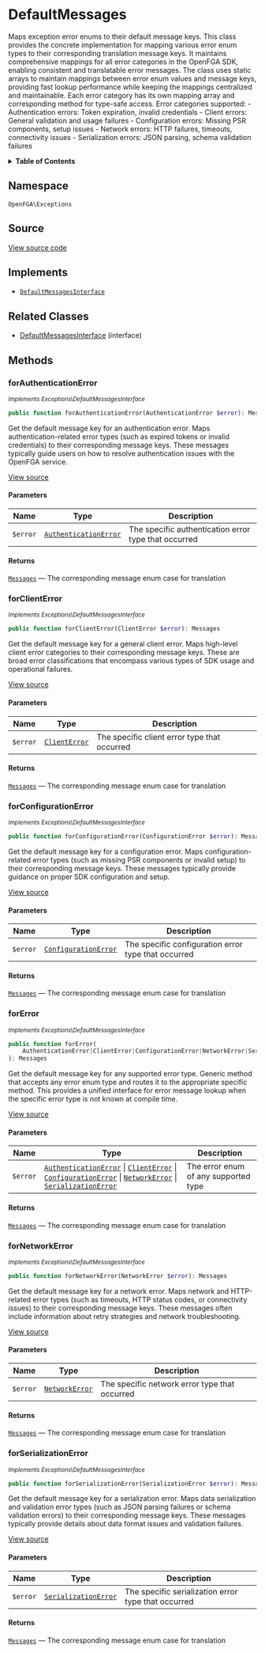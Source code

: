 # DefaultMessages

Maps exception error enums to their default message keys. This class provides the concrete implementation for mapping various error enum types to their corresponding translation message keys. It maintains comprehensive mappings for all error categories in the OpenFGA SDK, enabling consistent and translatable error messages. The class uses static arrays to maintain mappings between error enum values and message keys, providing fast lookup performance while keeping the mappings centralized and maintainable. Each error category has its own mapping array and corresponding method for type-safe access. Error categories supported: - Authentication errors: Token expiration, invalid credentials - Client errors: General validation and usage failures - Configuration errors: Missing PSR components, setup issues - Network errors: HTTP failures, timeouts, connectivity issues - Serialization errors: JSON parsing, schema validation failures

<details>
<summary><strong>Table of Contents</strong></summary>

- [Namespace](#namespace)
- [Source](#source)
- [Implements](#implements)
- [Related Classes](#related-classes)
- [Methods](#methods)

- [`forAuthenticationError()`](#forauthenticationerror)
  - [`forClientError()`](#forclienterror)
  - [`forConfigurationError()`](#forconfigurationerror)
  - [`forError()`](#forerror)
  - [`forNetworkError()`](#fornetworkerror)
  - [`forSerializationError()`](#forserializationerror)

</details>

## Namespace

`OpenFGA\Exceptions`

## Source

[View source code](https://github.com/evansims/openfga-php/blob/main/src/Exceptions/DefaultMessages.php)

## Implements

- [`DefaultMessagesInterface`](DefaultMessagesInterface.md)

## Related Classes

- [DefaultMessagesInterface](Exceptions/DefaultMessagesInterface.md) (interface)

## Methods

### forAuthenticationError

*<small>Implements Exceptions\DefaultMessagesInterface</small>*

```php
public function forAuthenticationError(AuthenticationError $error): Messages

```

Get the default message key for an authentication error. Maps authentication-related error types (such as expired tokens or invalid credentials) to their corresponding message keys. These messages typically guide users on how to resolve authentication issues with the OpenFGA service.

[View source](https://github.com/evansims/openfga-php/blob/main/src/Exceptions/DefaultMessagesInterface.php#L40)

#### Parameters

| Name     | Type                                            | Description                                          |
| -------- | ----------------------------------------------- | ---------------------------------------------------- |
| `$error` | [`AuthenticationError`](AuthenticationError.md) | The specific authentication error type that occurred |

#### Returns

[`Messages`](Messages.md) — The corresponding message enum case for translation

### forClientError

*<small>Implements Exceptions\DefaultMessagesInterface</small>*

```php
public function forClientError(ClientError $error): Messages

```

Get the default message key for a general client error. Maps high-level client error categories to their corresponding message keys. These are broad error classifications that encompass various types of SDK usage and operational failures.

[View source](https://github.com/evansims/openfga-php/blob/main/src/Exceptions/DefaultMessagesInterface.php#L52)

#### Parameters

| Name     | Type                            | Description                                  |
| -------- | ------------------------------- | -------------------------------------------- |
| `$error` | [`ClientError`](ClientError.md) | The specific client error type that occurred |

#### Returns

[`Messages`](Messages.md) — The corresponding message enum case for translation

### forConfigurationError

*<small>Implements Exceptions\DefaultMessagesInterface</small>*

```php
public function forConfigurationError(ConfigurationError $error): Messages

```

Get the default message key for a configuration error. Maps configuration-related error types (such as missing PSR components or invalid setup) to their corresponding message keys. These messages typically provide guidance on proper SDK configuration and setup.

[View source](https://github.com/evansims/openfga-php/blob/main/src/Exceptions/DefaultMessagesInterface.php#L64)

#### Parameters

| Name     | Type                                          | Description                                         |
| -------- | --------------------------------------------- | --------------------------------------------------- |
| `$error` | [`ConfigurationError`](ConfigurationError.md) | The specific configuration error type that occurred |

#### Returns

[`Messages`](Messages.md) — The corresponding message enum case for translation

### forError

*<small>Implements Exceptions\DefaultMessagesInterface</small>*

```php
public function forError(
    AuthenticationError|ClientError|ConfigurationError|NetworkError|SerializationError $error,
): Messages

```

Get the default message key for any supported error type. Generic method that accepts any error enum type and routes it to the appropriate specific method. This provides a unified interface for error message lookup when the specific error type is not known at compile time.

[View source](https://github.com/evansims/openfga-php/blob/main/src/Exceptions/DefaultMessagesInterface.php#L77)

#### Parameters

| Name     | Type                                                                                                                                                                                                                                      | Description                          |
| -------- | ----------------------------------------------------------------------------------------------------------------------------------------------------------------------------------------------------------------------------------------- | ------------------------------------ |
| `$error` | [`AuthenticationError`](AuthenticationError.md) &#124; [`ClientError`](ClientError.md) &#124; [`ConfigurationError`](ConfigurationError.md) &#124; [`NetworkError`](NetworkError.md) &#124; [`SerializationError`](SerializationError.md) | The error enum of any supported type |

#### Returns

[`Messages`](Messages.md) — The corresponding message enum case for translation

### forNetworkError

*<small>Implements Exceptions\DefaultMessagesInterface</small>*

```php
public function forNetworkError(NetworkError $error): Messages

```

Get the default message key for a network error. Maps network and HTTP-related error types (such as timeouts, HTTP status codes, or connectivity issues) to their corresponding message keys. These messages often include information about retry strategies and network troubleshooting.

[View source](https://github.com/evansims/openfga-php/blob/main/src/Exceptions/DefaultMessagesInterface.php#L90)

#### Parameters

| Name     | Type                              | Description                                   |
| -------- | --------------------------------- | --------------------------------------------- |
| `$error` | [`NetworkError`](NetworkError.md) | The specific network error type that occurred |

#### Returns

[`Messages`](Messages.md) — The corresponding message enum case for translation

### forSerializationError

*<small>Implements Exceptions\DefaultMessagesInterface</small>*

```php
public function forSerializationError(SerializationError $error): Messages

```

Get the default message key for a serialization error. Maps data serialization and validation error types (such as JSON parsing failures or schema validation errors) to their corresponding message keys. These messages typically provide details about data format issues and validation failures.

[View source](https://github.com/evansims/openfga-php/blob/main/src/Exceptions/DefaultMessagesInterface.php#L103)

#### Parameters

| Name     | Type                                          | Description                                         |
| -------- | --------------------------------------------- | --------------------------------------------------- |
| `$error` | [`SerializationError`](SerializationError.md) | The specific serialization error type that occurred |

#### Returns

[`Messages`](Messages.md) — The corresponding message enum case for translation
